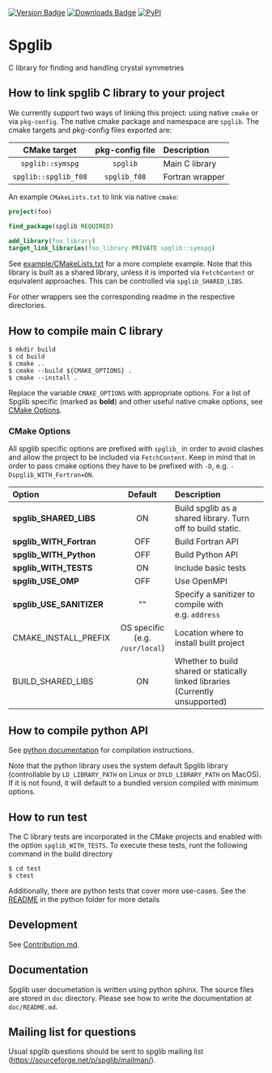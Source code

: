 [![Version Badge](https://anaconda.org/conda-forge/spglib/badges/version.svg)](https://anaconda.org/conda-forge/spglib)
[![Downloads Badge](https://anaconda.org/conda-forge/spglib/badges/downloads.svg)](https://anaconda.org/conda-forge/spglib)
[![PyPI](https://img.shields.io/pypi/dm/spglib.svg?maxAge=2592000)](https://pypi.python.org/pypi/spglib)

# Spglib

C library for finding and handling crystal symmetries

## How to link spglib C library to your project

We currently support two ways of linking this project: using native `cmake` or via `pkg-config`.
The native cmake package and namespace are `spglib`. The cmake targets and pkg-config files
exported are:

|     CMake target     | pkg-config file | Description     |
|:--------------------:|:---------------:|:----------------|
|   `spglib::symspg`   |    `spglib`     | Main C library  |
| `spglib::spglib_f08` |  `spglib_f08`   | Fortran wrapper |

An example `CMakeLists.txt` to link via native `cmake`:
```cmake
project(foo)

find_package(spglib REQUIRED)

add_library(foo_library)
target_link_libraries(foo_library PRIVATE spglib::symspg)
```

See [example/CMakeLists.txt](example/CMakeLists.txt) for a more complete example.
Note that this library is built as a shared library, unless it is imported via
`FetchContent` or equivalent approaches. This can be controlled via
`spglib_SHARED_LIBS`.

For other wrappers see the corresponding readme in the respective directories.

## How to compile main C library

```console
$ mkdir build
$ cd build
$ cmake ..
$ cmake --build ${CMAKE_OPTIONS} .
$ cmake --install .
```
Replace the variable `CMAKE_OPTIONS` with appropriate options. For a list of Spglib
specific (marked as **bold**) and other useful native cmake options, see
[CMake Options](#cmake-options).

### CMake Options

All spglib specific options are prefixed with `spglib_` in order to avoid clashes
and allow the project to be included via `FetchContent`.
Keep in mind that in order to pass cmake options they have to be prefixed with `-D`,
e.g. `-Dspglib_WITH_Fortran=ON`.

| Option                              |               Default               | Description                                                                        |
|:------------------------------------|:-----------------------------------:|:-----------------------------------------------------------------------------------|
| **spglib_SHARED_LIBS**              |                 ON                  | Build spglib as a shared library. Turn off to build static.                        |
| **spglib_WITH_Fortran**             |                 OFF                 | Build Fortran API                                                                  |
| **spglib_WITH_Python**              |                 OFF                 | Build Python API                                                                   |
| **spglib_WITH_TESTS**               |                 ON                  | Include basic tests                                                                |
| **spglib_USE_OMP**                  |                 OFF                 | Use OpenMPI                                                                        |
| **spglib_USE_SANITIZER**            |                 ""                  | Specify a sanitizer to compile with<br/> e.g. `address`                            |
| CMAKE_INSTALL_PREFIX                | OS specific<br/>(e.g. `/usr/local`) | Location where to install built project                                            |
| BUILD_SHARED_LIBS                   |                 ON                  | Whether to build shared or statically linked libraries<br/>(Currently unsupported) |


## How to compile python API

See [python documentation](python/README.rst) for compilation instructions.

Note that the python library uses the system default Spglib library (controllable
by `LD_LIBRARY_PATH` on Linux or `DYLD_LIBRARY_PATH` on MacOS). If it is not found,
it will default to a bundled version compiled with minimum options.

## How to run test

The C library tests are incorporated in the CMake projects and enabled with the
option `spglib_WITH_TESTS`. To execute these tests, runt the following command in the
build directory
```console
$ cd test
$ ctest
```

Additionally, there are python tests that cover more use-cases.
See the [README](python/README.rst) in the python folder for more details

## Development

See [Contribution.md](Contribution.md).

## Documentation

Spglib user documetation is written using python sphinx. The source files are
stored in `doc` directory. Please see how to write the documentation at
`doc/README.md`.

## Mailing list for questions

Usual spglib questions should be sent to spglib mailing list
(https://sourceforge.net/p/spglib/mailman/).
